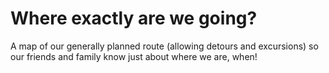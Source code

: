 # Where exactly are we going?

A map of our generally planned route (allowing detours and excursions) so our friends and family know just about where we are, when!
